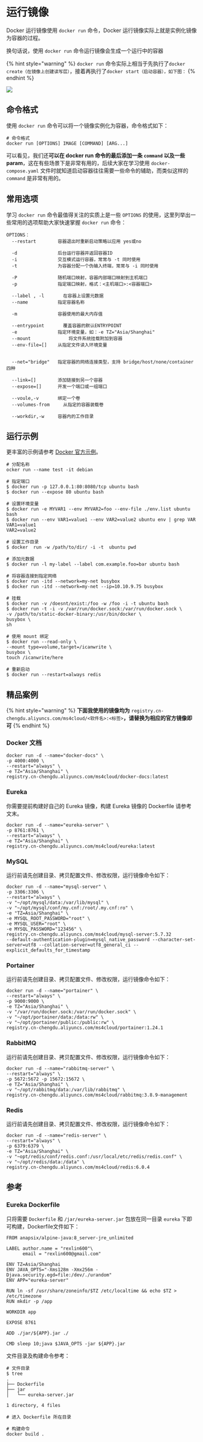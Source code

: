 # 运行镜像

Docker 运行镜像使用 `docker run` 命令，Docker 运行镜像实际上就是实例化镜像为容器的过程。

换句话说，使用 `docker run` 命令运行镜像会生成一个运行中的容器

{% hint style="warning" %}
`docker run` 命令实际上相当于先执行了`docker create（在镜像上创建读写层）`，接着再执行了`docker start（启动容器），如下图：`
{% endhint %}

![](../.gitbook/assets/image%20%288%29.png)

## 命令格式

使用 `docker run` 命令可以将一个镜像实例化为容器，命令格式如下：

```text
# 命令格式
docker run [OPTIONS] IMAGE [COMMAND] [ARG...]
```

可以看见，我们还**可以在 docker run 命令的最后添加一条 `command` 以及一些 param**，这在有些场景下是非常有用的，后续大家在学习使用 `docker-compose.yaml` 文件时就知道启动容器往往需要一些命令的辅助，而类似这样的 `command` 是非常有用的。 

## 常用选项

学习 `docker run` 命令最值得关注的实质上是一些 `OPTIONS` 的使用，这里列举出一些常用的选项帮助大家快速掌握 `docker run` 命令：

```text
OPTIONS：
  --restart	       容器退出时重新启动策略以应用 yes或no

  -d               后台运行容器并返回容器ID
  -i               交互模式运行容器，常常与 -t 同时使用
  -t               为容器分配一个伪输入终端，常常与 -i 同时使用
  
  -P               随机端口映射，容器内部端口映射到主机端口
  -p               指定端口映射，格式：<主机端口>:<容器端口>
  
  --label , -l		 在容器上设置元数据
  --name           指定容器名称
  
  -m               容器使用的最大内存值
  
  --entrypoint		 覆盖容器的默认ENTRYPOINT
  -e               指定环境变量，如：-e TZ="Asia/Shanghai"
  --mount		       将文件系统挂载附加到容器
  --env-file=[]    从指定文件读入环境变量

  
  --net="bridge"   指定容器的网络连接类型，支持 bridge/host/none/container 四种
  
  --link=[]        添加链接到另一个容器
  --expose=[]      开发一个端口或一组端口
  
  --voule,-v       绑定一个卷     
  --volumes-from	 从指定的容器装载卷
  
  --workdir,-w	   容器内的工作目录
```

## 运行示例

更丰富的示例请参考 [Docker 官方示例](https://docs.docker.com/engine/reference/commandline/run/#examples)。

```text
# 分配名称
ocker run --name test -it debian

# 指定端口
$ docker run -p 127.0.0.1:80:8080/tcp ubuntu bash
$ docker run --expose 80 ubuntu bash

# 设置环境变量
$ docker run -e MYVAR1 --env MYVAR2=foo --env-file ./env.list ubuntu bash
$ docker run --env VAR1=value1 --env VAR2=value2 ubuntu env | grep VAR
VAR1=value1
VAR2=value2

# 设置工作目录
$ docker  run -w /path/to/dir/ -i -t  ubuntu pwd

# 添加元数据
$ docker run -l my-label --label com.example.foo=bar ubuntu bash

# 将容器连接到指定网络
$ docker run -itd --network=my-net busybox
$ docker run -itd --network=my-net --ip=10.10.9.75 busybox

# 挂载
$ docker run -v /doesnt/exist:/foo -w /foo -i -t ubuntu bash
$ docker run -t -i -v /var/run/docker.sock:/var/run/docker.sock \
-v /path/to/static-docker-binary:/usr/bin/docker \
busybox \
sh

# 使用 mount 绑定
$ docker run --read-only \
--mount type=volume,target=/icanwrite \
busybox \
touch /icanwrite/here

# 重新启动
$ docker run --restart=always redis
```

## 精品案例

{% hint style="warning" %}
**下面我使用的镜像均为** `registry.cn-chengdu.aliyuncs.com/ms4cloud/<软件名>:<标签>`**，请替换为相应的官方镜像即可**
{% endhint %}

### Docker 文档

```text
docker run -d --name="docker-docs" \
-p 4000:4000 \
--restart="always" \
-e TZ="Asia/Shanghai" \
registry.cn-chengdu.aliyuncs.com/ms4cloud/docker-docs:latest
```

### Eureka

你需要提前构建好自己的 Eureka 镜像，构建 Eureka 镜像的 Dockerfile 请参考文末。

```text
docker run -d --name="eureka-server" \
-p 8761:8761 \
--restart="always" \
-e TZ="Asia/Shanghai" \
registry.cn-chengdu.aliyuncs.com/ms4cloud/eureka:latest
```

### MySQL

运行前请先创建目录、拷贝配置文件、修改权限，运行镜像命令如下：

```text
docker run -d --name="mysql-server" \
-p 3306:3306 \
--restart="always" \
-v "~/opt/mysql/data:/var/lib/mysql" \
-v "~/opt/mysql/conf/my.cnf:/root/.my.cnf:ro" \
-e "TZ=Asia/Shanghai" \
-e MYSQL_ROOT_PASSWORD="root" \
-e MYSQL_USER="root" \
-e MYSQL_PASSWORD="123456" \
registry.cn-chengdu.aliyuncs.com/ms4cloud/mysql-server:5.7.32
--default-authentication-plugin=mysql_native_password --character-set-server=utf8 --collation-server=utf8_general_ci --explicit_defaults_for_timestamp
```

### Portainer

运行前请先创建目录、拷贝配置文件、修改权限，运行镜像命令如下：

```text
docker run -d --name="portainer" \
--restart="always" \
-p 9000:9000 \
-e TZ="Asia/Shanghai" \
-v "/var/run/docker.sock:/var/run/docker.sock" \
-v "~/opt/portainer/data:/data:rw" \
-v "~/opt/portainer/public:/public:rw" \
registry.cn-chengdu.aliyuncs.com/ms4cloud/portainer:1.24.1
```

### RabbitMQ

运行前请先创建目录、拷贝配置文件、修改权限，运行镜像命令如下：

```text
docker run -d --name="rabbitmq-server" \
--restart="always" \
-p 5672:5672 -p 15672:15672 \
-e TZ="Asia/Shanghai" \
-v "~/opt/rabbitmq/data:/var/lib/rabbitmq" \
registry.cn-chengdu.aliyuncs.com/ms4cloud/rabbitmq:3.8.9-management
```

### Redis

运行前请先创建目录、拷贝配置文件、修改权限，运行镜像命令如下：

```text
docker run -d --name="redis-server" \
--restart="always" \
-p 6379:6379 \
-e TZ="Asia/Shanghai" \
-v "~opt/redis/conf/redis.conf:/usr/local/etc/redis/redis.conf" \
-v "~/opt/redis/data:/data" \
registry.cn-chengdu.aliyuncs.com/ms4cloud/redis:6.0.4
```

## 参考

### Eureka Dockerfile

只将需要 `Dockerfile` 和 `/jar/eureka-server.jar` 包放在同一目录 `eureka` 下即可构建，Dockerfile文件如下：

```text
FROM anapsix/alpine-java:8_server-jre_unlimited

LABEL author.name = "rexlin600"\
      email = "rexlin600@gmail.com"

ENV TZ=Asia/Shanghai
ENV JAVA_OPTS="-Xms128m -Xmx256m -Djava.security.egd=file:/dev/./urandom"
ENV APP="eureka-server"

RUN ln -sf /usr/share/zoneinfo/$TZ /etc/localtime && echo $TZ > /etc/timezone
RUN mkdir -p /app

WORKDIR app

EXPOSE 8761

ADD ./jar/${APP}.jar ./

CMD sleep 10;java $JAVA_OPTS -jar ${APP}.jar
```

文件目录及构建命令参考：

```text
# 文件目录
$ tree
.
├── Dockerfile
├── jar
│   └── eureka-server.jar

1 directory, 4 files

# 进入 Dockerfile 所在目录

# 构建命令
docker build .
```



